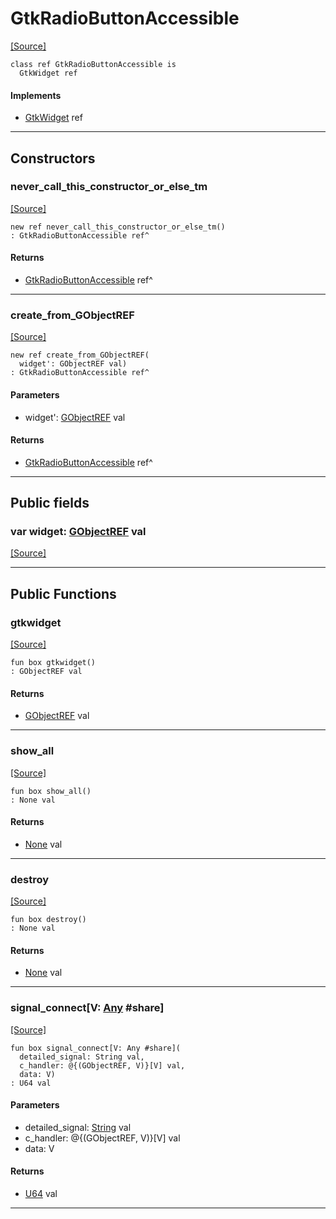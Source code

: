 # GtkRadioButtonAccessible
<span class="source-link">[[Source]](src/gtk3/GtkRadioButtonAccessible.md#L6)</span>
```pony
class ref GtkRadioButtonAccessible is
  GtkWidget ref
```

#### Implements

* [GtkWidget](gtk3-GtkWidget.md) ref

---

## Constructors

### never_call_this_constructor_or_else_tm
<span class="source-link">[[Source]](src/gtk3/GtkRadioButtonAccessible.md#L10)</span>


```pony
new ref never_call_this_constructor_or_else_tm()
: GtkRadioButtonAccessible ref^
```

#### Returns

* [GtkRadioButtonAccessible](gtk3-GtkRadioButtonAccessible.md) ref^

---

### create_from_GObjectREF
<span class="source-link">[[Source]](src/gtk3/GtkRadioButtonAccessible.md#L13)</span>


```pony
new ref create_from_GObjectREF(
  widget': GObjectREF val)
: GtkRadioButtonAccessible ref^
```
#### Parameters

*   widget': [GObjectREF](gtk3-..-gobject-GObjectREF.md) val

#### Returns

* [GtkRadioButtonAccessible](gtk3-GtkRadioButtonAccessible.md) ref^

---

## Public fields

### var widget: [GObjectREF](gtk3-..-gobject-GObjectREF.md) val
<span class="source-link">[[Source]](src/gtk3/GtkRadioButtonAccessible.md#L7)</span>



---

## Public Functions

### gtkwidget
<span class="source-link">[[Source]](src/gtk3/GtkRadioButtonAccessible.md#L9)</span>


```pony
fun box gtkwidget()
: GObjectREF val
```

#### Returns

* [GObjectREF](gtk3-..-gobject-GObjectREF.md) val

---

### show_all
<span class="source-link">[[Source]](src/gtk3/GtkWidget.md#L4)</span>


```pony
fun box show_all()
: None val
```

#### Returns

* [None](builtin-None.md) val

---

### destroy
<span class="source-link">[[Source]](src/gtk3/GtkWidget.md#L7)</span>


```pony
fun box destroy()
: None val
```

#### Returns

* [None](builtin-None.md) val

---

### signal_connect\[V: [Any](builtin-Any.md) #share\]
<span class="source-link">[[Source]](src/gtk3/GtkWidget.md#L10)</span>


```pony
fun box signal_connect[V: Any #share](
  detailed_signal: String val,
  c_handler: @{(GObjectREF, V)}[V] val,
  data: V)
: U64 val
```
#### Parameters

*   detailed_signal: [String](builtin-String.md) val
*   c_handler: @{(GObjectREF, V)}[V] val
*   data: V

#### Returns

* [U64](builtin-U64.md) val

---

